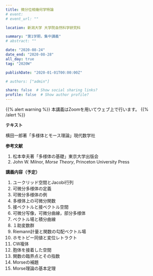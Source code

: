 ```yaml
---
title: 微分位相幾何学特論
# event: 
# event_url: ""

location: 新潟大学 大学院自然科学研究科

summary: "第1学期，集中講義"
# abstract: ""

date: "2020-08-24"
date_end: "2020-08-28"
all_day: true
tag: "2020W"

publishDate: "2020-01-01T00:00:00Z"

# authors: ["admin"]

share: false  # Show social sharing links?
profile: false  # Show author profile?
---
```

{{% alert warning %}}
本講義はZoomを用いてウェブ上で行います。
{{% /alert %}}

**テキスト**

横田一郎著「多様体とモース理論」現代数学社

**参考文献**

1. 松本幸夫著「多様体の基礎」東京大学出版会
2. John W. Milnor, *Morse Theory*, Princeton University Press

**講義内容（予定）**

1. ユークリッド空間とJacobi行列
2. 可微分多様体の定義
3. 可微分多様体の例
4. 多様体上の可微分関数
5. 接ベクトルと接ベクトル空間
6. 可微分写像，可微分曲線，部分多様体
7. ベクトル場と積分曲線
8. １助変数群
9. Riemann計量と関数の勾配ベクトル場
10. ホモトピー同値と変位レトラクト
11. CW複体
12. 胞体を接着した空間
13. 関数の臨界点とその指数
14. Morseの補題
15. Morse理論の基本定理
